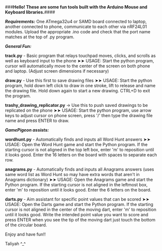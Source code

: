 ###**Hello! These are some fun tools built with the Arduino Mouse and Keyboard libraries.**####

***Requirements:***
One ATmega32u4 or SAMD board connected to laptop, another connected to phone, communicate to each other via nRF24L01 modules.
Upload the appropriate .ino code and check that the port name matches at the top of .py program.

***General Fun:***

**track.py** - Basic program that relays touchpad moves, clicks, and scrolls as well as keyboard input to the phone
➤➤ USAGE: Start the python program, cursor will automatically move to the center of the screen on both phone and laptop. (Adjust screen dimensions if necessary)

**draw.py** - Use this first to save drawing files
➤➤ USAGE: Start the python program, hold down left click to draw in one stroke, lift to release and name the drawing file. Hold down again to start a new drawing. CTRL+D to exit the program.

**trashy_drawing_replicator.py** -> Use this to push saved drawings to be replicated on the phone
➤➤ USAGE: Start the python program, use arrow keys to adjust cursor on phone screen, press '/' then type the drawing file name and press ENTER to draw.

***GamePigeon assists:***

**wordhunt.py** - Automatically finds and inputs all Word Hunt answers
➤➤ USAGE: Open the Word Hunt game and start the Python program. If the starting cursor is not aligned in the top left box, enter 'm' to reposition until it looks good. Enter the 16 letters on the board with spaces to separate each row.

**anagrams.py** - Automatically finds and inputs all Anagrams answers (uses same word list as Word Hunt so may have extra words that aren't in Anagrams dictionary)
➤➤ USAGE: Open the Anagrams game and start the Python program. If the starting cursor is not aligned in the leftmost box, enter 'm' to reposition until it looks good. Enter the 6 letters on the board.

**darts.py** - Aim assistant for specific point values that can be scored
➤➤ USAGE: Open the Darts game and start the Python program. If the starting cursor is not aligned in the center of the moving dart, enter 'm' to reposition until it looks good. Write the intended point value you want to score and press ENTER when you see the tip of the moving dart just touch the bottom of the circular board.

Enjoy and have fun!!

Taliyah ^_^
